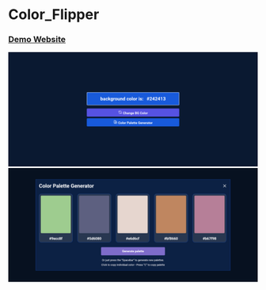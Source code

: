 # Color_Flipper

### [Demo Website](https://ziarparvaiz.github.io/Color_Flipper/)
![](./Image/Screen_01.png)
![](./Image/Screen_02.png)